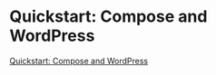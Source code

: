 # Quickstart: Compose and WordPress

[Quickstart: Compose and WordPress](https://docs.docker.com/compose/wordpress/)
